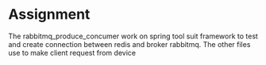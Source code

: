 # Assignment

The rabbitmq_produce_concumer work on spring tool suit framework to test and create connection between redis and broker rabbitmq.
The other files use to make client request from device 
